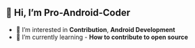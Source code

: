 ## 👋 Hi, I’m Pro-Android-Coder
- 👀 I’m interested in **Contribution**, **Android Development**
- 🌱 I’m currently learning - **How to contribute to open source**
